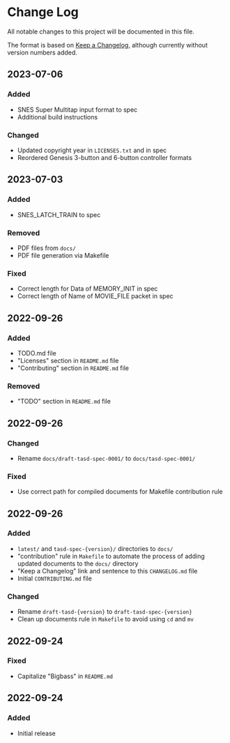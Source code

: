 # Change Log
All notable changes to this project will be documented in this file.

The format is based on [Keep a Changelog](https://keepachangelog.com/en/1.0.0/), although currently without version numbers added.

## 2023-07-06
### Added
- SNES Super Multitap input format to spec
- Additional build instructions

### Changed
- Updated copyright year in `LICENSES.txt` and in spec
- Reordered Genesis 3-button and 6-button controller formats

## 2023-07-03
### Added
- SNES\_LATCH\_TRAIN to spec

### Removed
- PDF files from `docs/`
- PDF file generation via Makefile

### Fixed
- Correct length for Data of MEMORY\_INIT in spec
- Correct length of Name of MOVIE\_FILE packet in spec


## 2022-09-26
### Added
- TODO.md file
- "Licenses" section in `README.md` file
- "Contributing" section in `README.md` file

### Removed
- "TODO" section in `README.md` file


## 2022-09-26
### Changed
- Rename `docs/draft-tasd-spec-0001/` to `docs/tasd-spec-0001/`

### Fixed
- Use correct path for compiled documents for Makefile contribution rule


## 2022-09-26
### Added
- `latest/` and `tasd-spec-{version}/` directories to `docs/`
- "contribution" rule in `Makefile` to automate the process of adding updated documents to the `docs/` directory
- "Keep a Changelog" link and sentence to this `CHANGELOG.md` file
- Initial `CONTRIBUTING.md` file

### Changed
- Rename `draft-tasd-{version}` to `draft-tasd-spec-{version}`
- Clean up documents rule in `Makefile` to avoid using `cd` and `mv`


## 2022-09-24
### Fixed
- Capitalize "Bigbass" in `README.md`


## 2022-09-24
### Added
- Initial release
